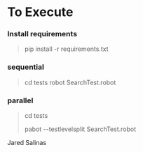 # To Execute

### Install requirements

>  pip install -r requirements.txt 

### sequential
>cd tests
> robot SearchTest.robot

### parallel
>cd tests
> 
>pabot --testlevelsplit SearchTest.robot   

Jared Salinas